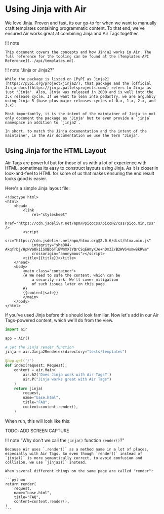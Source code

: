 # Using Jinja with Air

We love Jinja. Proven and fast, its our go-to for when we want to manually craft templates containing programmatic content. To that end, we've ensured Air works great at combining Jinja and Air Tags together.

!!! note

    This document covers the concepts and how Jinja2 works in Air. The full reference for the tooling can be found at the [Templates API Reference](../api/templates.md).

!!! note "Jinja or Jinja2?"

    While the package is listed on [PyPI as Jinja2](https://pypi.org/project/jinja2/), that package and the [official Jinja docs](https://jinja.palletsprojects.com/) refers to Jinja as just "Jinja". Also, Jinja was released in 2008 and is well into the 3.x release cycle. If we want to lean into pedantry, we are arguably using Jinja 5 (base plus major releases cycles of 0.x, 1.x, 2.x, and 3.x).

    Most importantly, it is the intent of the maintainer of Jinja to not only document the package as 'Jinja' but to even provide a `jinja` namespace in addition to `jinja2`.

    In short, to match the Jinja documentation and the intent of the maintainer, in the Air documentation we use the term "Jinja".



## Using Jinja for the HTML Layout

Air Tags are powerful but for those of us with a lot of experience with HTML, sometimes its easy to construct layouts using Jinja. As it is closer in look-and-feel to HTML for some of us that makes ensuring the end result looks good is easier. 

Here's a simple Jinja layout file:

```html+jinja title="templates/base.html"
<!doctype html>
<html>
    <head>
        <link
            rel="stylesheet"
            href="https://cdn.jsdelivr.net/npm/@picocss/pico@2/css/pico.min.css" />
        <script
            src="https://cdn.jsdelivr.net/npm/htmx.org@2.0.6/dist/htmx.min.js" 
            integrity="sha384-Akqfrbj/HpNVo8k11SXBb6TlBWmXXlYQrCSqEWmyKJe+hDm3Z/B2WVG4smwBkRVm"
            crossorigin="anonymous"></script>
        <title>{{title}}</title>
    </head>
    <body>  
        <main class="container">
        {# We need to safe the content, which can be 
            a security risk. We'll cover mitigation
            of such issues later on this page.
        #}
        {{content|safe}}
        </main>
    </body>
</html>
```

If you've used Jinja before this should look familiar. Now let's add in our Air Tags-powered content, which we'll do from the view.

```python title="main.py"
import air

app = Air()

# Set the Jinja render function
jinja = air.Jinja2Renderer(directory="tests/templates")

@app.get('/')
def index(request: Request):
    content = air.Main(
        air.h2('Does Jinja work with Air Tags?')
        air.P("Jinja works great with Air Tags")
    )
    return jinja(
        request,
        name="base.html",
        title="FAQ",
        content=content.render(),
    )
```

When run, this will look like this:

TODO: ADD SCREEN CAPTURE

!!! note "Why don't we call the `jinja()` function `render()`?"

    Because Air uses `.render()` as a method name in a lot of places, especially with Air Tags. So even though `render()` instead of `jinja()` is more semantically correct, to avoid confusion and collision, we use `jinja2()` instead.

    When several different things on the same page are called "render":

    ```python
    return render(
        request,
        name="base.html",
        title="FAQ",
        content=content.render(),
    )
    ```